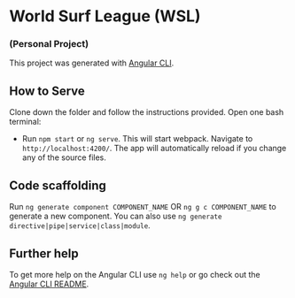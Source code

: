 # World Surf League (WSL)
### (Personal Project)

This project was generated with [Angular CLI](https://github.com/angular/angular-cli).

## How to Serve

Clone down the folder and follow the instructions provided.
Open one bash terminal: 
- Run `npm start` or `ng serve`. This will start webpack.
Navigate to `http://localhost:4200/`. The app will automatically reload if you change any of the source files.

## Code scaffolding

Run `ng generate component COMPONENT_NAME` OR `ng g c COMPONENT_NAME` to generate a new component. You can also use `ng generate directive|pipe|service|class|module`.

## Further help

To get more help on the Angular CLI use `ng help` or go check out the [Angular CLI README](https://github.com/angular/angular-cli/blob/master/README.md).
